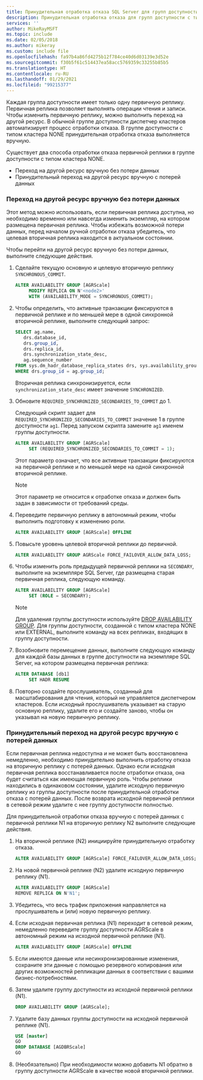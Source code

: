 ```yaml
---
title: Принудительная отработка отказа SQL Server для групп доступности
description: Принудительная отработка отказа для групп доступности с типом кластера NONE
services: ''
author: MikeRayMSFT
ms.topic: include
ms.date: 02/05/2018
ms.author: mikeray
ms.custom: include file
ms.openlocfilehash: fa97b4a86fd4275b12f784ce40d6d03139e3d52e
ms.sourcegitcommit: f30b5f61c514437ea58acc5769359c33255b85b5
ms.translationtype: HT
ms.contentlocale: ru-RU
ms.lasthandoff: 01/29/2021
ms.locfileid: "99215377"
---
```

Каждая группа доступности имеет только одну первичную реплику. Первичная реплика позволяет выполнять операции чтения и записи. Чтобы изменить первичную реплику, можно выполнить переход на другой ресурс. В обычной группе доступности диспетчер кластеров автоматизирует процесс отработки отказа. В группе доступности с типом кластера NONE принудительная отработка отказа выполняется вручную.

Существует два способа отработки отказа первичной реплики в группе доступности с типом кластера NONE.

- Переход на другой ресурс вручную без потери данных
- Принудительный переход на другой ресурс вручную с потерей данных


### <a name="manual-failover-without-data-loss"></a>Переход на другой ресурс вручную без потери данных

Этот метод можно использовать, если первичная реплика доступна, но необходимо временно или навсегда изменить экземпляр, на котором размещена первичная реплика.
Чтобы избежать возможной потери данных, перед началом ручной отработки отказа убедитесь, что целевая вторичная реплика находится в актуальном состоянии.

Чтобы перейти на другой ресурс вручную без потери данных, выполните следующие действия.

1. Сделайте текущую основную и целевую вторичную реплику `SYNCHRONOUS_COMMIT`.

   ```SQL
   ALTER AVAILABILITY GROUP [AGRScale] 
        MODIFY REPLICA ON N'<node2>' 
        WITH (AVAILABILITY_MODE = SYNCHRONOUS_COMMIT);
   ```

1. Чтобы определить, что активные транзакции фиксируются в первичной реплике и по меньшей мере в одной синхронной вторичной реплике, выполните следующий запрос:

   ```SQL
   SELECT ag.name, 
      drs.database_id, 
      drs.group_id, 
      drs.replica_id, 
      drs.synchronization_state_desc, 
      ag.sequence_number
   FROM sys.dm_hadr_database_replica_states drs, sys.availability_groups ag
   WHERE drs.group_id = ag.group_id; 
   ```

   Вторичная реплика синхронизируется, если `synchronization_state_desc` имеет значение `SYNCHRONIZED`.

1. Обновите `REQUIRED_SYNCHRONIZED_SECONDARIES_TO_COMMIT` до 1.

   Следующий скрипт задает для `REQUIRED_SYNCHRONIZED_SECONDARIES_TO_COMMIT` значение 1 в группе доступности `ag1`. Перед запуском скрипта замените `ag1` именем группы доступности.

   ```SQL
   ALTER AVAILABILITY GROUP [AGRScale] 
        SET (REQUIRED_SYNCHRONIZED_SECONDARIES_TO_COMMIT = 1);
   ```

   Этот параметр означает, что все активные транзакции фиксируются на первичной реплике и по меньшей мере на одной синхронной вторичной реплике.
   >[!NOTE]
   >Этот параметр не относится к отработке отказа и должен быть задан в зависимости от требований среды.

1. Переведите первичную реплику в автономный режим, чтобы выполнить подготовку к изменению роли. 

   ```SQL
   ALTER AVAILABILITY GROUP [AGRScale] OFFLINE
   ```

1. Повысьте уровень целевой вторичной реплики до первичной.

   ```SQL
   ALTER AVAILABILITY GROUP AGRScale FORCE_FAILOVER_ALLOW_DATA_LOSS; 
   ```

1. Чтобы изменить роль предыдущей первичной реплики на `SECONDARY`, выполните на экземпляре SQL Server, где размещена старая первичная реплика, следующую команду.

   ```SQL
   ALTER AVAILABILITY GROUP [AGRScale] 
        SET (ROLE = SECONDARY); 
   ```

   > [!NOTE]
   > Для удаления группы доступности используйте [DROP AVAILABILITY GROUP](../t-sql/statements/drop-availability-group-transact-sql.md). Для группы доступности, созданной с типом кластера NONE или EXTERNAL, выполните команду на всех репликах, входящих в группу доступности.

1. Возобновите перемещение данных, выполните следующую команду для каждой базы данных в группе доступности на экземпляре SQL Server, на котором размещена первичная реплика:

   ```SQL
   ALTER DATABASE [db1]
        SET HADR RESUME
   ```

1. Повторно создайте прослушиватель, созданный для масштабирования для чтения, который не управляется диспетчером кластеров. Если исходный прослушиватель указывает на старую основную реплику, удалите его и создайте заново, чтобы он указывал на новую первичную реплику.

### <a name="forced-manual-failover-with-data-loss"></a>Принудительный переход на другой ресурс вручную с потерей данных

Если первичная реплика недоступна и не может быть восстановлена немедленно, необходимо принудительно выполнить отработку отказа на вторичную реплику с потерей данных. Однако если исходная первичная реплика восстанавливается после отработки отказа, она будет считаться как имеющая первичную роль. Чтобы реплики находились в одинаковом состоянии, удалите исходную первичную реплику из группы доступности после принудительной отработки отказа с потерей данных. После возврата исходной первичной реплики в сетевой режим удалите с нее группу доступности полностью. 

Для принудительной отработки отказа вручную с потерей данных с первичной реплики N1 на вторичную реплику N2 выполните следующие действия. 

1. На вторичной реплике (N2) инициируйте принудительную отработку отказа. 

    ```SQL
    ALTER AVAILABILITY GROUP [AGRScale] FORCE_FAILOVER_ALLOW_DATA_LOSS;
    ```
    
1. На новой первичной реплике (N2) удалите исходную первичную реплику (N1). 

    ```SQL
    ALTER AVAILABILITY GROUP [AGRScale]
    REMOVE REPLICA ON N'N1';
    ```
    
1. Убедитесь, что весь трафик приложения направляется на прослушиватель и (или) новую первичную реплику. 
1. Если исходная первичная реплика (N1) переходит в сетевой режим, немедленно переведите группу доступности AGRScale в автономный режим на исходной первичной реплике (N1).

   ```SQL
   ALTER AVAILABILITY GROUP [AGRScale] OFFLINE
   ```
1. Если имеются данные или несинхронизированные изменения, сохраните эти данные с помощью резервного копирования или других возможностей репликации данных в соответствии с вашими бизнес-потребностями.     
1. Затем удалите группу доступности из исходной первичной реплики (N1).

    ```SQL
    DROP AVAILABILITY GROUP [AGRScale];
    ```
1. Удалите базу данных группы доступности на исходной первичной реплике (N1). 

    ```SQL
    USE [master]
    GO
    DROP DATABASE [AGDBRScale]
    GO
    ```
    
 1. (Необязательно) При необходимости можно добавить N1 обратно в группу доступности AGRScale в качестве новой вторичной реплики.
